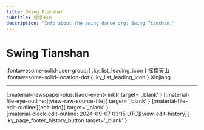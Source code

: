 ```yaml
---
title: Swing Tianshan
subtitle: 摇摆天山
description: "Info about the swing dance org: Swing Tianshan."
---
```


# Swing Tianshan

:fontawesome-solid-user-group:{ .ky_list_leading_icon } 摇摆天山  
:fontawesome-solid-location-dot:{ .ky_list_leading_icon } Xinjiang  


---

<div class="ky_page_footer" markdown>
<div class="ky_page_footer_trailing" markdown="span">
[:material-newspaper-plus:][add-event-link]{ target='_blank' }
[:material-file-eye-outline:][view-raw-source-file]{ target='_blank' }
[:material-file-edit-outline:][edit-info]{ target='_blank' }
</div>
<div class="ky_page_footer_leading" markdown="span">
[:material-clock-edit-outline: 2024-09-07 03:15 UTC][view-edit-history]{ .ky_page_footer_history_button target='_blank' }
</div>
</div>

[add-event-link]: https://github.com/swingdance/events/issues/new?assignees=&labels=add+event&projects=&template=02-add_entity.yml&title=%5Bcn%5D%20%3CName%3E&region=cn&province=Xinjiang&city=Xinjiang&org_id=swing-tianshan "Add Event"
[view-raw-source-file]: https://github.com/swingdance/orgs/blob/main/cn/swing-tianshan.json "View Raw Source File"
[edit-info]: https://github.com/swingdance/orgs/issues/new?assignees=&labels=update+org&projects=&template=03-update_entity.yml&title=%5Bcn%5D%20Swing%20Tianshan&region=cn&id=swing-tianshan&name=Swing%20Tianshan "Edit Info"

[view-edit-history]: https://github.com/swingdance/orgs/commits/main/cn/swing-tianshan.json "View Edit History"

